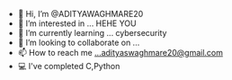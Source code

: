 - 👋 Hi, I’m @ADITYAWAGHMARE20
- 👀 I’m interested in ... HEHE YOU
- 🌱 I’m currently learning ... cybersecurity
- 💞️ I’m looking to collaborate on ...
- 📫 How to reach me ...adityaswaghmare20@gmail.com
- 💻 I've completed C,Python
<!---
ADITYAWAGHMARE20/ADITYAWAGHMARE20 is a ✨ special ✨ repository because its `README.md` (this file) appears on your GitHub profile.
You can click the Preview link to take a look at your changes.
--->
